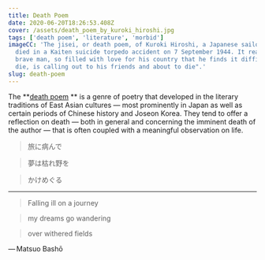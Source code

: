 ```yaml
---
title: Death Poem
date: 2020-06-20T18:26:53.408Z
cover: /assets/death_poem_by_kuroki_hiroshi.jpg
tags: ['death poem', 'literature', 'morbid']
imageCC: 'The jisei, or death poem, of Kuroki Hiroshi, a Japanese sailor who
  died in a Kaiten suicide torpedo accident on 7 September 1944. It reads: "This
  brave man, so filled with love for his country that he finds it difficult to
  die, is calling out to his friends and about to die".'
slug: death-poem
---
```

The **[death poem](https://en.wikipedia.org/wiki/Death_poem) ** is a genre of poetry that developed in the literary traditions of East Asian cultures — most prominently in Japan as well as certain periods of Chinese history and Joseon Korea. They tend to offer a reflection on death — both in general and concerning the imminent death of the author — that is often coupled with a meaningful observation on life.

> 旅に病んで

> 夢は枯れ野を

> かけめぐる

---


> Falling ill on a journey

> my dreams go wandering

> over withered fields

— Matsuo Bashō
